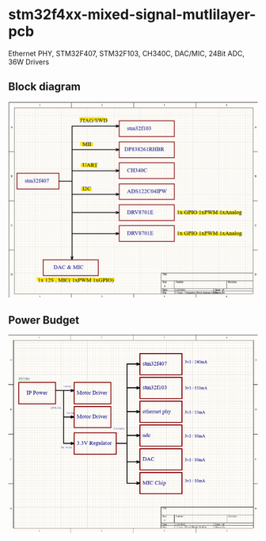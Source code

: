 # stm32f4xx-mixed-signal-mutlilayer-pcb
 
Ethernet PHY, STM32F407, STM32F103, CH340C, DAC/MIC, 24Bit ADC, 36W Drivers

## Block diagram 

![image](https://github.com/amrithHN/stm32f4xx-mixed-signal-mutlilayer-pcb/blob/main/block.png)

## Power Budget

![image](https://github.com/amrithHN/stm32f4xx-mixed-signal-mutlilayer-pcb/blob/main/power_budget.png)

